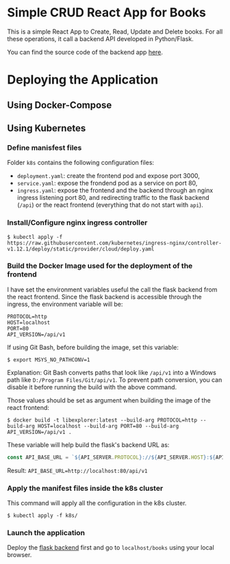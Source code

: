 # Simple CRUD React App for Books 

This is a simple React App to Create, Read, Update and Delete books. For all these operations, it call a backend API developed in Python/Flask. 

You can find the source code of the backend app [here](https://github.com/carmel-wenga/python-flask-crud-api-for-book-library).

# Deploying the Application 

## Using Docker-Compose

## Using Kubernetes

### Define manisfest files
Folder ```k8s``` contains the following configuration files:
* ```deployment.yaml```: create the frontend pod and expose port 3000,
* ```service.yaml```: expose the frondend pod as a service on port 80,
* ```ingress.yaml```: expose the frontend and the backend through an nginx ingress listening port 80, and redirecting traffic to the flask backend (```/api```) or the react frontend (everything that do not start with ```api```).

### Install/Configure nginx ingress controller
```commandline
$ kubectl apply -f https://raw.githubusercontent.com/kubernetes/ingress-nginx/controller-v1.12.1/deploy/static/provider/cloud/deploy.yaml
```

### Build the Docker Image used for the deployment of the frontend
I have set the environment variables useful the call the flask backend from the react frontend. Since the flask backend is accessible through the ingress, the environment variable will be:

```commandline
PROTOCOL=http 
HOST=localhost 
PORT=80
API_VERSION=/api/v1
```

If using Git Bash, before building the image, set this variable:
```commandline
$ export MSYS_NO_PATHCONV=1
```
Explanation: Git Bash converts paths that look like ```/api/v1``` into a Windows path like ```D:/Program Files/Git/api/v1```. To prevent path conversion, you can disable it before running the build with the above command.

Those values should be set as argument when building the image of the react frontend:

```commandline
$ docker build -t libexplorer:latest --build-arg PROTOCOL=http --build-arg HOST=localhost --build-arg PORT=80 --build-arg API_VERSION=/api/v1 .
```

These variable will help build the flask's backend URL as:
```javascript
const API_BASE_URL = `${API_SERVER.PROTOCOL}://${API_SERVER.HOST}:${API_SERVER.PORT}${API_SERVER.API_VERSION}`;
```

Result: ```API_BASE_URL=http://localhost:80/api/v1```

### Apply the manifest files inside the k8s cluster
This command will apply all the configuration in the k8s cluster.

```commandline
$ kubectl apply -f k8s/
```

### Launch the application
Deploy the [flask backend](https://github.com/carmel-wenga/python-flask-crud-api-for-book-library) first and go to ```localhost/books``` using your local browser.


